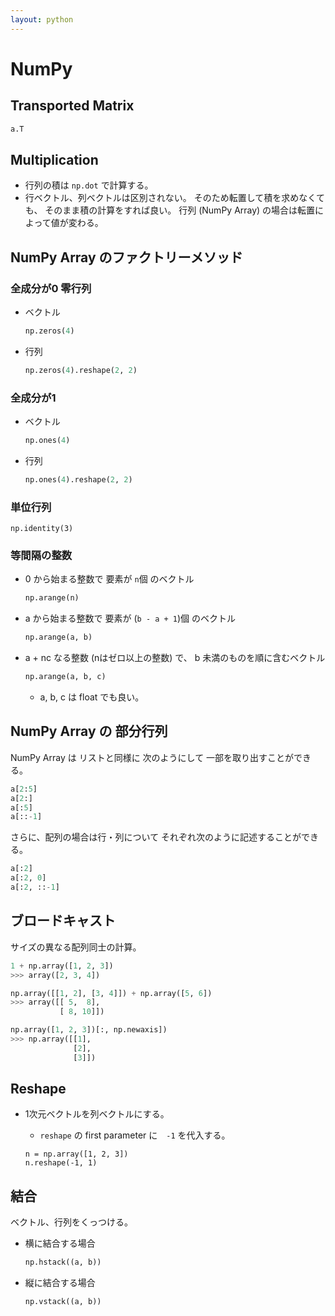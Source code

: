 ```yaml
---
layout: python
---
```


# NumPy

## Transported Matrix

```python
a.T
```

## Multiplication

* 行列の積は `np.dot` で計算する。
* 行ベクトル、列ベクトルは区別されない。 そのため転置して積を求めなくても、 そのまま積の計算をすれば良い。 行列 (NumPy Array) の場合は転置によって値が変わる。

## NumPy Array のファクトリーメソッド

### 全成分が0 零行列

* ベクトル
    ```python
    np.zeros(4)
    ```
* 行列
    ```python
    np.zeros(4).reshape(2, 2)
    ```

### 全成分が1

* ベクトル
    ```python
    np.ones(4)
    ```
* 行列
    ```python
    np.ones(4).reshape(2, 2)
    ```

### 単位行列

```
np.identity(3)
```

### 等間隔の整数

* 0 から始まる整数で 要素が `n`個 のベクトル
    ```python
    np.arange(n)
    ```
* a から始まる整数で 要素が (`b - a + 1`)個 のベクトル
    ```python
    np.arange(a, b)
    ```
* a + nc なる整数 (nはゼロ以上の整数) で、 b 未満のものを順に含むベクトル
    ```python
    np.arange(a, b, c)
    ```
    * a, b, c は float でも良い。

## NumPy Array の 部分行列

NumPy Array は リストと同様に 次のようにして 一部を取り出すことができる。

```python
a[2:5]
a[2:]
a[:5]
a[::-1]
```

さらに、配列の場合は行・列について それぞれ次のように記述することができる。

```python
a[:2]
a[:2, 0]
a[:2, ::-1]
```

## ブロードキャスト

サイズの異なる配列同士の計算。

```python
1 + np.array([1, 2, 3])
>>> array([2, 3, 4])
```

```python
np.array([[1, 2], [3, 4]]) + np.array([5, 6])
>>> array([[ 5,  8],
           [ 8, 10]])
```

```python
np.array([1, 2, 3])[:, np.newaxis])
>>> np.array([[1],
              [2],
              [3]])
```

## Reshape

* 1次元ベクトルを列ベクトルにする。
    * `reshape` の first parameter に　`-1` を代入する。
    
    ```pyrhon
    n = np.array([1, 2, 3])
    n.reshape(-1, 1)
    ```

## 結合

ベクトル、行列をくっつける。

* 横に結合する場合
    ```python
    np.hstack((a, b))
    ```
* 縦に結合する場合
    ```python
    np.vstack((a, b))
    ```
